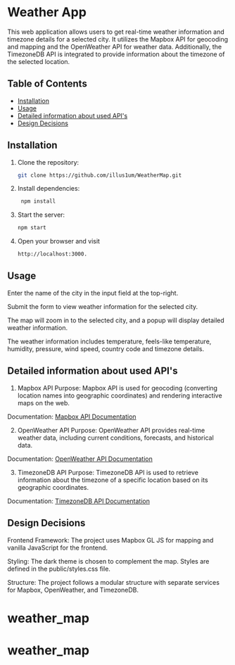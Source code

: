 # Weather App

This web application allows users to get real-time weather information and timezone details for a selected city. It utilizes the Mapbox API for geocoding and mapping and the OpenWeather API for weather data. Additionally, the TimezoneDB API is integrated to provide information about the timezone of the selected location.

## Table of Contents

- [Installation](#installation)
- [Usage](#usage)
- [Detailed information about used API's](#api-keys)
- [Design Decisions](#design-decisions)

## Installation

1. Clone the repository:

   ```bash
   git clone https://github.com/illus1um/WeatherMap.git
   
2. Install dependencies:

   ```bash
    npm install

3. Start the server:

    ```bash
    npm start

4. Open your browser and visit
    ```bash
    http://localhost:3000.

  ## Usage
Enter the name of the city in the input field at the top-right.

Submit the form to view weather information for the selected city.

The map will zoom in to the selected city, and a popup will display detailed weather information.

The weather information includes temperature, feels-like temperature, humidity, pressure, wind speed, country code and timezone details.

  ## Detailed information about used API's
1. Mapbox API
Purpose: Mapbox API is used for geocoding (converting location names into geographic coordinates) and rendering interactive maps on the web.

Documentation: [Mapbox API Documentation](https://docs.mapbox.com/)

2. OpenWeather API
Purpose: OpenWeather API provides real-time weather data, including current conditions, forecasts, and historical data.

Documentation: [OpenWeather API Documentation](https://openweathermap.org/api)

3. TimezoneDB API
Purpose: TimezoneDB API is used to retrieve information about the timezone of a specific location based on its geographic coordinates.

Documentation: [TimezoneDB API Documentation](https://timezonedb.com/api)

  ## Design Decisions
Frontend Framework: The project uses Mapbox GL JS for mapping and vanilla JavaScript for the frontend.

Styling: The dark theme is chosen to complement the map. Styles are defined in the public/styles.css file.

Structure: The project follows a modular structure with separate services for Mapbox, OpenWeather, and TimezoneDB.

# weather_map
# weather_map
